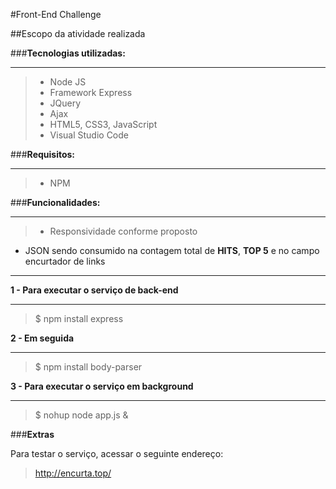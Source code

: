 ﻿#Front-End Challenge

##Escopo da atividade realizada


###**Tecnologias utilizadas:**

----------

>- Node JS
>- Framework Express
>- JQuery
>- Ajax
>- HTML5, CSS3, JavaScript
>- Visual Studio Code

###**Requisitos:**

----------
>- NPM

###**Funcionalidades:**

----------

>- Responsividade conforme proposto
- JSON sendo consumido na contagem total de **HITS**, **TOP 5** e no campo encurtador de links 

----------
**1 - Para executar o serviço de back-end**

----------
>$ npm install express

**2 - Em seguida**

----------
>$ npm install body-parser

**3 - Para executar o serviço em background**


----------
>$ nohup node app.js &


###**Extras**

Para testar o serviço, acessar o seguinte endereço:
> http://encurta.top/ 